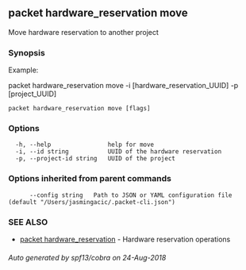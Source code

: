 ## packet hardware_reservation move

Move hardware reservation to another project

### Synopsis

Example:

packet hardware_reservation move -i [hardware_reservation_UUID] -p [project_UUID]


```
packet hardware_reservation move [flags]
```

### Options

```
  -h, --help                help for move
  -i, --id string           UUID of the hardware reservation
  -p, --project-id string   UUID of the project
```

### Options inherited from parent commands

```
      --config string   Path to JSON or YAML configuration file (default "/Users/jasmingacic/.packet-cli.json")
```

### SEE ALSO

* [packet hardware_reservation](packet_hardware_reservation.md)	 - Hardware reservation operations

###### Auto generated by spf13/cobra on 24-Aug-2018
